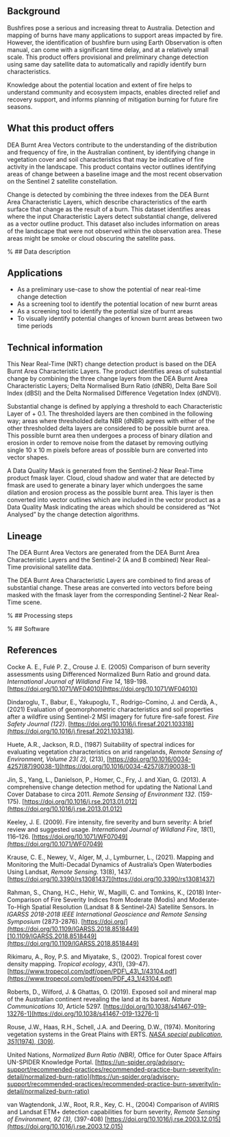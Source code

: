 ## Background

Bushfires pose a serious and increasing threat to Australia. Detection and mapping of burns have many applications to support areas impacted by fire. However, the identification of bushfire burn using Earth Observation is often manual, can come with a significant time delay, and at a relatively small scale. This product offers provisional and preliminary change detection using same day satellite data to automatically and rapidly identify burn characteristics.

Knowledge about the potential location and extent of fire helps to understand community and ecosystem impacts, enables directed relief and recovery support, and informs planning of mitigation burning for future fire seasons.

## What this product offers

DEA Burnt Area Vectors contribute to the understanding of the distribution and frequency of fire, in the Australian continent, by identifying change in vegetation cover and soil characteristics that may be indicative of fire activity in the landscape. This product contains vector outlines identifying areas of change between a baseline image and the most recent observation on the Sentinel 2 satellite constellation. 

Change is detected by combining the three indexes from the DEA Burnt Area Characteristic Layers, which describe characteristics of the earth surface that change as the result of a burn. This dataset identifies areas where the input Characteristic Layers detect substantial change, delivered as a vector outline product. This dataset also includes information on areas of the landscape that were not observed within the observation area. These areas might be smoke or cloud obscuring the satellite pass.

% ## Data description

## Applications

* As a preliminary use-case to show the potential of near real-time change detection
* As a screening tool to identify the potential location of new burnt areas
* As a screening tool to identify the potential size of burnt areas
* To visually identify potential changes of known burnt areas between two time periods

## Technical information

This Near Real-Time (NRT) change detection product is based on the DEA Burnt Area Characteristic Layers. The product identifies areas of substantial change by combining the three change layers from the DEA Burnt Area Characteristic Layers; Delta Normalised Burn Ratio (dNBR), Delta Bare Soil Index (dBSI) and the Delta Normalised Difference Vegetation Index (dNDVI).

Substantial change is defined by applying a threshold to each Characteristic Layer of + 0.1. The thresholded layers are then combined in the following way; areas where thresholded delta NBR (dNBR) agrees with either of the other thresholded delta layers are considered to be possible burnt area. This possible burnt area then undergoes a process of binary dilation and erosion in order to remove noise from the dataset by removing outlying single 10 x 10 m pixels before areas of possible burn are converted into vector shapes.

A Data Quality Mask is generated from the Sentinel-2 Near Real-Time product fmask layer. Cloud, cloud shadow and water that are detected by fmask are used to generate a binary layer which undergoes the same dilation and erosion process as the possible burnt area. This layer is then converted into vector outlines which are included in the vector product as a Data Quality Mask indicating the areas which should be considered as “Not Analysed” by the change detection algorithms.

## Lineage

The DEA Burnt Area Vectors are generated from the DEA Burnt Area Characteristic Layers and the Sentinel-2 (A and B combined) Near Real-Time provisional satellite data.

The DEA Burnt Area Characteristic Layers are combined to find areas of substantial change. These areas are converted into vectors before being masked with the fmask layer from the corresponding Sentinel-2 Near Real-Time scene.

% ## Processing steps

% ## Software

## References

Cocke A. E., Fulé P. Z., Crouse J. E. (2005) Comparison of burn severity assessments using Differenced Normalized Burn Ratio and ground data. *International Journal of Wildland Fire 14*, 189-198. [https://doi.org/10.1071/WF04010](https://doi.org/10.1071/WF04010)

Dindaroglu, T., Babur, E., Yakupoglu, T., Rodrigo-Comino, J. and Cerdà, A., (2021) Evaluation of geomorphometric characteristics and soil properties after a wildfire using Sentinel-2 MSI imagery for future fire-safe forest. *Fire Safety Journal (122)*. [https://doi.org/10.1016/j.firesaf.2021.103318](https://doi.org/10.1016/j.firesaf.2021.103318).

Huete,  A.R., Jackson, R.D., (1987) Suitability of spectral indices for evaluating vegetation characteristics on arid rangelands, *Remote Sensing of Environment, Volume 23( 2),* (213), [https://doi.org/10.1016/0034-4257(87)90038-1](https://doi.org/10.1016/0034-4257(87)90038-1)

Jin, S., Yang, L., Danielson, P., Homer, C., Fry, J. and Xian, G.  (2013). A comprehensive change detection method for updating the National Land Cover Database to circa 2011. *Remote Sensing of Environment* *132*. (159-175).  [https://doi.org/10.1016/j.rse.2013.01.012](https://doi.org/10.1016/j.rse.2013.01.012)

Keeley, J. E. (2009). Fire intensity, fire severity and burn severity: A brief review and suggested usage. *International Journal of Wildland Fire*, *18*(1), 116–126. [https://doi.org/10.1071/WF07049](https://doi.org/10.1071/WF07049)

Krause, C. E., Newey, V., Alger, M, J., Lymburner, L., (2021). Mapping and Monitoring the Multi-Decadal Dynamics of Australia’s Open Waterbodies Using Landsat, *Remote Sensing*. 13(8), 1437. [https://doi.org/10.3390/rs13081437](https://doi.org/10.3390/rs13081437)

Rahman, S., Chang, H.C., Hehir, W., Magilli, C. and Tomkins, K., (2018) Inter-Comparison of Fire Severity Indices from Moderate (Modis) and Moderate-To-High Spatial Resolution (Landsat 8 & Sentinel-2A) Satellite Sensors. In *IGARSS 2018-2018 IEEE International Geoscience and Remote Sensing Symposium* (2873-2876).  [https://doi.org/](https://doi.org/10.1109/IGARSS.2018.8518449)[10.1109/IGARSS.2018.8518449](https://doi.org/10.1109/IGARSS.2018.8518449)

Rikimaru, A., Roy, P.S. and Miyatake, S., (2002). Tropical forest cover density mapping. *Tropical ecology*, *43*(1), (39-47). [https://www.tropecol.com/pdf/open/PDF\_43\_1/43104.pdf](https://www.tropecol.com/pdf/open/PDF_43_1/43104.pdf)

Roberts, D., Wilford, J. & Ghattas, O. (2019). Exposed soil and mineral map of the Australian continent revealing the land at its barest. *Nature Communications* *10*, Article 5297. [https://doi.org/10.1038/s41467-019-13276-1](https://doi.org/10.1038/s41467-019-13276-1)

Rouse, J.W., Haas, R.H., Schell, J.A. and Deering, D.W., (1974). Monitoring vegetation systems in the Great Plains with ERTS. [*NASA special publication*, *351*(1974), (309)](https://ntrs.nasa.gov/citations/19740022614).

United Nations, *Normalized Burn Ratio (NBR),* Office for Outer Space Affairs  
UN-SPIDER Knowledge Portal. [https://un-spider.org/advisory-support/recommended-practices/recommended-practice-burn-severity/in-detail/normalized-burn-ratio](https://un-spider.org/advisory-support/recommended-practices/recommended-practice-burn-severity/in-detail/normalized-burn-ratio)

van Wagtendonk, J.W.,  Root, R.R., Key, C. H., (2004) Comparison of AVIRIS and Landsat ETM+ detection capabilities for burn severity, *Remote Sensing of Environment, 92 (3),* (397-408) [https://doi.org/10.1016/j.rse.2003.12.015](https://doi.org/10.1016/j.rse.2003.12.015)

